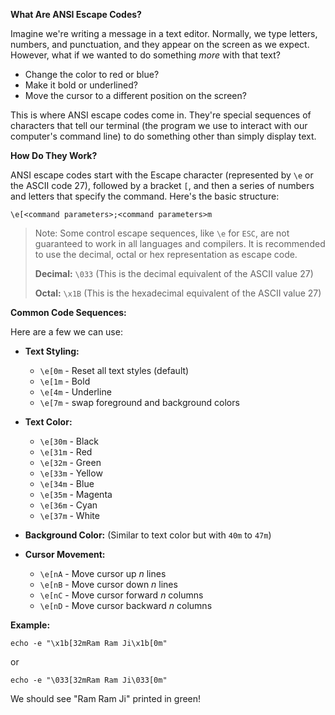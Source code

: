 **What Are ANSI Escape Codes?**

Imagine we're writing a message in a text editor. Normally, we type letters, numbers, and punctuation, and they appear on the screen as we expect. However, what if we wanted to do something *more* with that text?

- Change the color to red or blue?
- Make it bold or underlined?
- Move the cursor to a different position on the screen?

This is where ANSI escape codes come in. They're special sequences of characters that tell our terminal (the program we use to interact with our computer's command line) to do something other than simply display text.

**How Do They Work?**

ANSI escape codes start with the Escape character (represented by `\e` or the ASCII code 27), followed by a bracket `[`, and then a series of numbers and letters that specify the command. Here's the basic structure:

```
\e[<command parameters>;<command parameters>m
```

> Note: Some control escape sequences, like `\e` for `ESC`, are not guaranteed to work in all languages and compilers. It is recommended to use the decimal, octal or hex representation as escape code. 
>   
> **Decimal:** `\033` (This is the decimal equivalent of the ASCII value 27)
>
> **Octal:** `\x1B` (This is the hexadecimal equivalent of the ASCII value 27)

**Common Code Sequences:**

Here are a few we can use:

- **Text Styling:**
    - `\e[0m` - Reset all text styles (default)
    - `\e[1m` - Bold
    - `\e[4m` - Underline
    - `\e[7m` - swap foreground and background colors

- **Text Color:**
    - `\e[30m` - Black
    - `\e[31m` - Red
    - `\e[32m` - Green
    - `\e[33m` - Yellow
    - `\e[34m` - Blue
    - `\e[35m` - Magenta
    - `\e[36m` - Cyan
    - `\e[37m` - White

- **Background Color:** (Similar to text color but with `40m` to `47m`)

- **Cursor Movement:**
    - `\e[nA` - Move cursor up *n* lines
    - `\e[nB` - Move cursor down *n* lines
    - `\e[nC` - Move cursor forward *n* columns
    - `\e[nD` - Move cursor backward *n* columns

**Example:**


```
echo -e "\x1b[32mRam Ram Ji\x1b[0m"
```

or

```
echo -e "\033[32mRam Ram Ji\033[0m"
```

We should see "Ram Ram Ji" printed in green!

